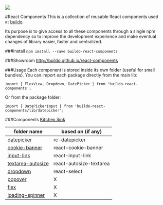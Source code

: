 [![](https://travis-ci.org/buildo/react-components.svg)](https://travis-ci.org/buildo/react-components)

#React Components
This is a collection of reusable React components used at [buildo](http://buildo.io/).

Its purpose is to give access to all these components through a single npm dependency so to improve the development experience and make eventual changes of library easier, faster and centralized.

###Install
```npm install --save buildo-react-components```

###Showroom
http://buildo.github.io/react-components

###Usage
Each component is stored inside its own folder (useful for small bundles).
You can import each package directly from the main lib:

`import { FlexView, Dropdown, DatePicker } from 'buildo-react-components';`

Or from the package folder:

`import { DatePickerInput } from 'buildo-react-components/lib/datepicker';`

###Components
[Kitchen Sink](https://rawgit.com/buildo/react-components/master/kitchen-sink/index.html)

|folder name|based on (if any)|
| ---------------- | ------------- |
|[datepicker](https://github.com/buildo/react-components/tree/master/src/datepicker)|rc-datepicker|
|[cookie-banner](https://github.com/buildo/react-components/tree/master/src/cookie-banner)|react-cookie-banner|
|[input-link](https://github.com/buildo/react-components/tree/master/src/input-link)|react-input-link|
|[textarea-autosize](https://github.com/buildo/react-components/tree/master/src/textarea-autosize)|react-autosize-textarea|
|[dropdown](https://github.com/buildo/react-components/tree/master/src/dropdown)|react-select|
|[popover](https://github.com/buildo/react-components/tree/master/src/popover)|X|
|[flex](https://github.com/buildo/react-components/tree/master/src/flex)|X|
|[loading-spinner](https://github.com/buildo/react-components/tree/master/src/loading-spinner)|X|
